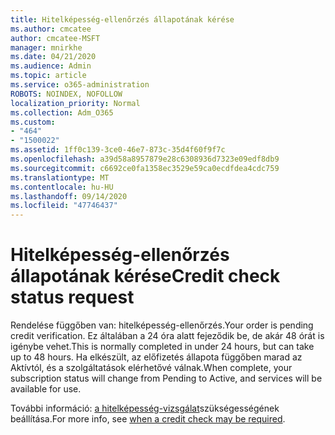 ```yaml
---
title: Hitelképesség-ellenőrzés állapotának kérése
ms.author: cmcatee
author: cmcatee-MSFT
manager: mnirkhe
ms.date: 04/21/2020
ms.audience: Admin
ms.topic: article
ms.service: o365-administration
ROBOTS: NOINDEX, NOFOLLOW
localization_priority: Normal
ms.collection: Adm_O365
ms.custom:
- "464"
- "1500022"
ms.assetid: 1ff0c139-3ce0-46e7-873c-35d4f60f9f7c
ms.openlocfilehash: a39d58a8957879e28c6308936d7323e09edf8db9
ms.sourcegitcommit: c6692ce0fa1358ec3529e59ca0ecdfdea4cdc759
ms.translationtype: MT
ms.contentlocale: hu-HU
ms.lasthandoff: 09/14/2020
ms.locfileid: "47746437"
---
```

# <a name="credit-check-status-request"></a><span data-ttu-id="b58eb-102">Hitelképesség-ellenőrzés állapotának kérése</span><span class="sxs-lookup"><span data-stu-id="b58eb-102">Credit check status request</span></span>

<span data-ttu-id="b58eb-103">Rendelése függőben van: hitelképesség-ellenőrzés.</span><span class="sxs-lookup"><span data-stu-id="b58eb-103">Your order is pending credit verification.</span></span> <span data-ttu-id="b58eb-104">Ez általában a 24 óra alatt fejeződik be, de akár 48 órát is igénybe vehet.</span><span class="sxs-lookup"><span data-stu-id="b58eb-104">This is normally completed in under 24 hours, but can take up to 48 hours.</span></span> <span data-ttu-id="b58eb-105">Ha elkészült, az előfizetés állapota függőben marad az Aktívtól, és a szolgáltatások elérhetővé válnak.</span><span class="sxs-lookup"><span data-stu-id="b58eb-105">When complete, your subscription status will change from Pending to Active, and services will be available for use.</span></span>

<span data-ttu-id="b58eb-106">További információ: [a hitelképesség-vizsgálat](https://docs.microsoft.com/microsoft-365/commerce/billing-and-payments/pay-for-your-subscription?view=o365-worldwide#pay-by-invoice-check-or-eft)szükségességének beállítása.</span><span class="sxs-lookup"><span data-stu-id="b58eb-106">For more info, see [when a credit check may be required](https://docs.microsoft.com/microsoft-365/commerce/billing-and-payments/pay-for-your-subscription?view=o365-worldwide#pay-by-invoice-check-or-eft).</span></span>

